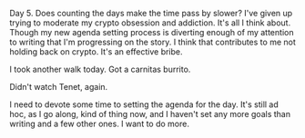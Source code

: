 Day 5. Does counting the days make the time pass by slower? I've given up trying to moderate my crypto obsession and addiction. It's all I think about. Though my new agenda setting process is diverting enough of my attention to writing that I'm progressing on the story. I think that contributes to me not holding back on crypto. It's an effective bribe.

I took another walk today. Got a carnitas burrito.

Didn't watch Tenet, again.

I need to devote some time to setting the agenda for the day. It's still ad hoc, as I go along, kind of thing now, and I haven't set any more goals than writing and a few other ones. I want to do more.

